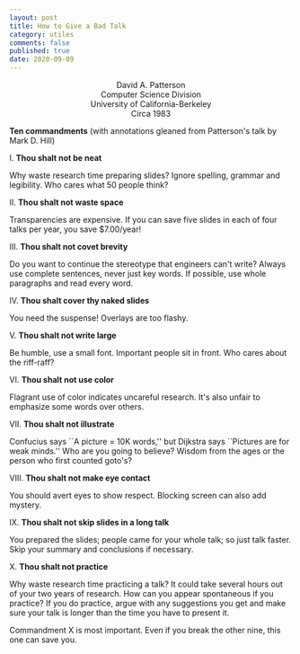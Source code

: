 ```yaml
---
layout: post
title: How to Give a Bad Talk
category: utiles
comments: false
published: true
date: 2020-09-09
---
```

<center>
David A. Patterson</br>
Computer Science Division</br>
University of California-Berkeley</br>
Circa 1983
</center>


**Ten commandments** (with annotations gleaned from Patterson's talk by Mark D. Hill)

I. **Thou shalt not be neat**

Why waste research time preparing slides? Ignore spelling, grammar and legibility. Who cares what 50 people think?

II. **Thou shalt not waste space**

Transparencies are expensive. If you can save five slides in each of four talks per year, you save $7.00/year!

III. **Thou shalt not covet brevity**

Do you want to continue the stereotype that engineers can't write? Always use complete sentences, never just key words. If possible, use whole paragraphs and read every word.

IV. **Thou shalt cover thy naked slides**

You need the suspense! Overlays are too flashy.

V. **Thou shalt not write large**

Be humble, use a small font. Important people sit in front. Who cares about the riff-raff?

VI. **Thou shalt not use color**

Flagrant use of color indicates uncareful research. It's also unfair to emphasize some words over others.

VII. **Thou shalt not illustrate**

Confucius says \`\`A picture = 10K words,'' but Dijkstra says \`\`Pictures are for weak minds.'' Who are you going to believe? Wisdom from the ages or the person who first counted goto's?

VIII. **Thou shalt not make eye contact** 

You should avert eyes to show respect. Blocking screen can also add mystery.

IX. **Thou shalt not skip slides in a long talk**

You prepared the slides; people came for your whole talk; so just talk faster. Skip your summary and conclusions if necessary.

X. **Thou shalt not practice**

Why waste research time practicing a talk? It could take several hours out of your two years of research. How can you appear spontaneous if you practice? If you do practice, argue with any suggestions you get and make sure your talk is longer than the time you have to present it.


Commandment X is most important. Even if you break the other nine, this one can save you. 
